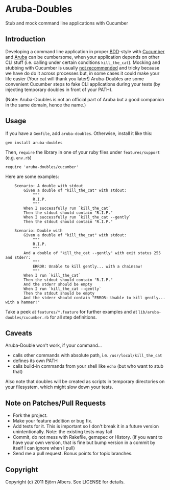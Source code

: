 # Aruba-Doubles

Stub and mock command line applications with Cucumber

## Introduction

Developing a command line application in proper [BDD](http://en.wikipedia.org/wiki/Behavior_Driven_Development)-style with [Cucumber](http://cukes.info/) and [Aruba](https://github.com/cucumber/aruba) can be cumbersome, when your application depends on other CLI stuff (i.e. calling under certain conditions `kill_the_cat`).
Mocking and stubbing with Cucumber is usually [not recommended](https://github.com/cucumber/cucumber/wiki/Mocking-and-Stubbing-with-Cucumber) and tricky because we have do do it across processes but, in some cases it could make your life easier (Your cat will thank you later!)
Aruba-Doubles are some convenient Cucumber steps to fake CLI applications during your tests (by injecting temporary doubles in front of your PATH).

(Note: Aruba-Doubles is not an official part of Aruba but a good companion in the same domain, hence the name.)

## Usage

If you have a `Gemfile`, add `aruba-doubles`. Otherwise, install it like this:

    gem install aruba-doubles

Then, `require` the library in one of your ruby files under `features/support` (e.g. `env.rb`)

    require 'aruba-doubles/cucumber'

Here are some examples:

		Scenario: A double with stdout
			Given a double of "kill_the_cat" with stdout:
				"""
				R.I.P.
				"""
			When I successfully run `kill_the_cat`
			Then the stdout should contain "R.I.P."
			When I successfully run `kill_the_cat --gently`
			Then the stdout should contain "R.I.P."

		Scenario: Double with
			Given a double of "kill_the_cat" with stdout:
				"""
				R.I.P.
				"""
			And a double of "kill_the_cat --gently" with exit status 255 and stderr:
				"""
				ERROR: Unable to kill gently... with a chainsaw!
				"""
			When I run `kill_the_cat`
			Then the stdout should contain "R.I.P."
			And the stderr should be empty
			When I run `kill_the_cat --gently`
			Then the stdout should be empty
			And the stderr should contain "ERROR: Unable to kill gently... with a hammer!"

Take a peek at `features/*.feature` for further examples and at `lib/aruba-doubles/cucumber.rb` for all step definitions.

## Caveats

Aruba-Double won't work, if your command...

* calls other commands with absolute path, i.e. `/usr/local/kill_the_cat`
* defines its own PATH
* calls build-in commands from your shell like `echo` (but who want to stub that)

Also note that doubles will be created as scripts in temporary directories on your filesystem, which might slow down your tests.

## Note on Patches/Pull Requests

* Fork the project.
* Make your feature addition or bug fix.
* Add tests for it. This is important so I don't break it in a
  future version unintentionally.  Note: the existing tests may fail
* Commit, do not mess with Rakefile, gemspec or History.
  (if you want to have your own version, that is fine but bump version in a commit by itself I can ignore when I pull)
* Send me a pull request. Bonus points for topic branches.

## Copyright

Copyright (c) 2011 Björn Albers. See LICENSE for details.
